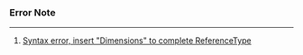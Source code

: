 ### Error Note
------------
1. [Syntax error, insert "Dimensions" to complete ReferenceType](https://github.com/arajo-hub/Error_note/blob/master/201024.md)
